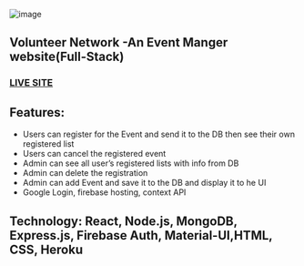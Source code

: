 ![image](https://i.ibb.co/ByQ2v2P/1-Landing-page.png)

## Volunteer Network -An Event Manger website(Full-Stack)

### [LIVE SITE](https://volunteer-network-ltd.netlify.app/)

## Features:
* Users can register for the Event and send it to the DB then see their own registered list
* Users can cancel the registered event
* Admin can see all user’s registered lists with info from DB
* Admin can delete the registration
* Admin can add Event and save it to the DB and display it to he UI
* Google Login, firebase hosting, context API

## Technology: React, Node.js, MongoDB, Express.js, Firebase Auth, Material-UI,HTML, CSS, Heroku

